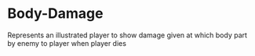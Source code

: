 # Body-Damage
Represents an illustrated player to show damage given at which body part by enemy to player when player dies
